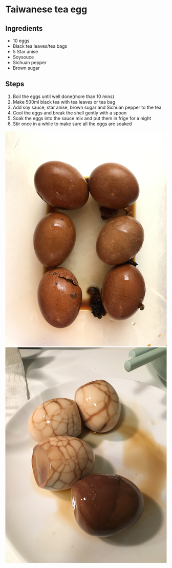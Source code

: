# Taiwanese tea egg

## Ingredients

- 10 eggs
- Black tea leaves/tea bags
- 5 Star anise
- Soysouce
- Sichuan pepper
- Brown sugar

## Steps

1. Boil the eggs until well done(more than 10 mins)
1. Make 500ml black tea with tea leaves or tea bag
1. Add soy sauce, star anise, brown sugar and Sichuan pepper to the tea
1. Cool the eggs and break the shell gently with a spoon
1. Soak the eggs into the sauce mix and put them in frige for a night
1. Stir once in a while to make sure all the eggs are soaked

![](IMG_4845.jpeg)
![](IMG_5506.jpeg)
